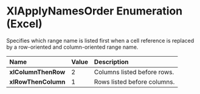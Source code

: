 
# XlApplyNamesOrder Enumeration (Excel)

Specifies which range name is listed first when a cell reference is replaced by a row-oriented and column-oriented range name.



|**Name**|**Value**|**Description**|
|:-----|:-----|:-----|
| **xlColumnThenRow**|2|Columns listed before rows.|
| **xlRowThenColumn**|1|Rows listed before columns.|
